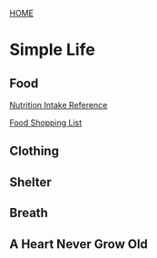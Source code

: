 [HOME](https://tane-rs.github.io)

# Simple Life

## Food

[Nutrition Intake Reference](recipe/reference.md)

[Food Shopping List](recipe/shoplist.md)

## Clothing

## Shelter

## Breath

## A Heart Never Grow Old